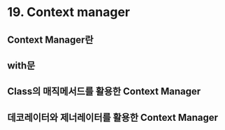 # 19. Context manager

## Context Manager란



## with문



## Class의 매직메서드를 활용한 Context Manager



## 데코레이터와 제너레이터를 활용한 Context Manager
